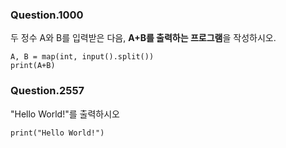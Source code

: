 ### Question.1000  

두 정수 A와 B를 입력받은 다음, **A+B를 출력하는 프로그램**을 작성하시오.

~~~
A, B = map(int, input().split())
print(A+B)
~~~

### Question.2557   

"Hello World!"를 출력하시오

~~~
print("Hello World!")
~~~
